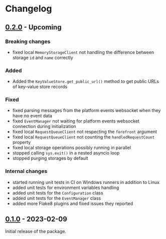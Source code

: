 Changelog
=========

[0.2.0](../../releases/tag/v0.2.0) - Upcoming
---------------------------------------------

### Breaking changes

- fixed local `MemoryStorageClient` not handling the difference between storage `id` and `name` correctly

### Added

- Added the `KeyValueStore.get_public_url()` method to get public URLs of key-value store records

### Fixed

- fixed parsing messages from the platform events websocket when they have no event data
- fixed `EventManager` not waiting for platform events websocket connection during initialization
- fixed local `RequestQueueClient` not respecting the `forefront` argument
- fixed local `RequestQueueClient` not counting the `handledRequestCount` property
- fixed local storage operations possibly running in parallel
- stopped calling `sys.exit()` in a nested asyncio loop
- stopped purging storages by default

### Internal changes

- started running unit tests in CI on Windows runners in addition to Linux
- added unit tests for environment variables handling
- added unit tests for the `Configuration` class
- added unit tests for the `EventManager` class
- added more Flake8 plugins and fixed issues they reported

[0.1.0](../../releases/tag/v0.1.0) - 2023-02-09
-----------------------------------------------

Initial release of the package.
